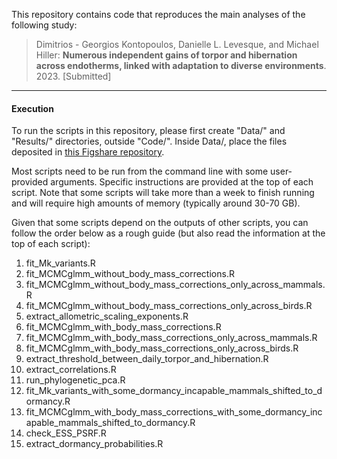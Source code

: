 This repository contains code that reproduces the main analyses of the following study:

>Dimitrios - Georgios Kontopoulos, Danielle L. Levesque, and Michael Hiller: **Numerous independent gains of torpor and hibernation across endotherms, linked with adaptation to diverse environments**. 2023. [Submitted]

---
 
#### Execution

To run the scripts in this repository, please first create "Data/" and "Results/" directories, outside "Code/". 
Inside Data/, place the files deposited in [this Figshare repository](https://doi.org/10.6084/m9.figshare.24746283).

Most scripts need to be run from the command line with some user-provided arguments. Specific instructions 
are provided at the top of each script. Note that some scripts will take more than a week to finish running and 
will require high amounts of memory (typically around 30-70 GB).

Given that some scripts depend on the outputs of other scripts, you can follow the order below 
as a rough guide (but also read the information at the top of each script):

1. fit_Mk_variants.R
2. fit_MCMCglmm_without_body_mass_corrections.R
3. fit_MCMCglmm_without_body_mass_corrections_only_across_mammals.R
4. fit_MCMCglmm_without_body_mass_corrections_only_across_birds.R
5. extract_allometric_scaling_exponents.R
6. fit_MCMCglmm_with_body_mass_corrections.R
7. fit_MCMCglmm_with_body_mass_corrections_only_across_mammals.R
8. fit_MCMCglmm_with_body_mass_corrections_only_across_birds.R
9. extract_threshold_between_daily_torpor_and_hibernation.R
10. extract_correlations.R
11. run_phylogenetic_pca.R
12. fit_Mk_variants_with_some_dormancy_incapable_mammals_shifted_to_dormancy.R
13. fit_MCMCglmm_with_body_mass_corrections_with_some_dormancy_incapable_mammals_shifted_to_dormancy.R
14. check_ESS_PSRF.R
15. extract_dormancy_probabilities.R
